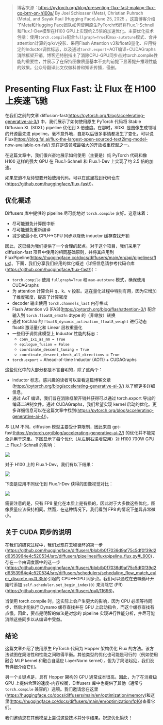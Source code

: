 > 博客来源：https://pytorch.org/blog/presenting-flux-fast-making-flux-go-brrr-on-h100s/ By Joel Schlosser (Meta), Christian Puhrsch (Meta), and Sayak Paul (Hugging Face)June 25, 2025 。这篇博客介绍了Meta和Hugging Face团队如何使用原生PyTorch代码将Flux.1-Schnell和Flux.1-Dev模型在H100 GPU上实现约2.5倍的加速优化。主要优化技术包括：使用`torch.compile`配合`fullgraph=True`和`max-autotune`模式、合并attention计算的q/k/v投影、采用Flash Attention v3和float8量化、应用特定的Inductor调优标志，以及通过`torch.export`+AOT编译+CUDAGraphs消除框架开销。博客还特别指出了消除CPU-GPU同步点对torch.compile性能的重要性，并展示了在保持图像质量基本不变的前提下显著提升推理性能的效果。公众号翻译此文仅做科普和知识传播，侵删。

# Presenting Flux Fast: 让 Flux 在 H100 上疾速飞驰

在我们之前的文章 diffusion-fast(https://pytorch.org/blog/accelerating-generative-ai-3/) 中，我们展示了如何使用原生 PyTorch 代码将 Stable Diffusion XL (SDXL) pipeline 优化到 3 倍速度。在那时，SDXL 是图像生成领域的开源最先进 pipeline。毫不意外地，自那以后很多事情都发生了变化，可以说 Flux(https://blog.fal.ai/flux-the-largest-open-sourced-text2img-model-now-available-on-fal/) 现在是该领域最强大的开放权重模型之一。

在这篇文章中，我们很兴奋地展示如何使用（主要是）纯 PyTorch 代码和像 H100 这样的强大 GPU 在 Flux.1-Schnell 和 Flux.1-Dev 上实现了约 2.5 倍的加速。

如果您迫不及待想要开始使用代码，可以在这里找到代码仓库(https://github.com/huggingface/flux-fast/)。

## 优化概述

Diffusers 库中提供的 pipeline 尽可能地对 `torch.compile` 友好。这意味着：

- 尽可能避免计算图中断
- 尽可能避免重新编译
- 减少或最小化 CPU<->GPU 同步以降低 inductor 缓存查找开销

因此，这已经为我们提供了一个合理的起点。对于这个项目，我们采用了 diffusion-fast 项目中使用的相同基础原则，并将其应用到 FluxPipeline(https://huggingface.co/docs/diffusers/main/en/api/pipelines/flux)。下面，我们分享我们应用的优化概述（详细信息请参考代码仓库(https://github.com/huggingface/flux-fast/)）：


- `torch.compile` 使用 `fullgraph=True` 和 `max-autotune` 模式，确保使用 CUDAGraphs
- 为 attention 计算合并 q、k、v 投影。这在量化过程中特别有用，因为它增加了维度密度，提高了计算密度
- decoder 输出使用 `torch.channels_last` 内存格式
- Flash Attention v3 (FA3)(https://pytorch.org/blog/flashattention-3/) 配合输入到 `torch.float8_e4m3fn` dtype 的（非缩放）转换
- 通过 torchao 的 `float8_dynamic_activation_float8_weight` 进行动态 float8 激活量化和 Linear 层权重量化
- 一些用于调优此模型上 Inductor 性能的标志：
    - `conv_1x1_as_mm = True`
    - `epilogue_fusion = False`
    - `coordinate_descent_tuning = True`
    - `coordinate_descent_check_all_directions = True`
- `torch.export` + Ahead-of-time Inductor (AOTI) + CUDAGraphs

这些优化中的大部分都是不言自明的，除了这两个：

- Inductor 标志。感兴趣的读者可以查看这篇博客文章(https://pytorch.org/blog/accelerating-generative-ai-3/) 以了解更多详细信息。
- 通过 AoT 编译，我们旨在消除框架开销并获得可以通过 torch.export 导出的编译二进制文件。通过 CUDAGraphs，我们希望实现 kernel 启动的优化。更多详细信息可以在这篇文章中找到(https://pytorch.org/blog/accelerating-generative-ai-4/)。

与 LLM 不同，diffusion 模型主要受计算限制，因此来自 gpt-fast(https://pytorch.org/blog/accelerating-generative-ai-2/) 的优化并不能完全适用于这里。下图显示了每个优化（从左到右递增应用）对 H100 700W GPU 上 Flux.1-Schnell 的影响：

![](https://files.mdnice.com/user/59/481aa91a-36d7-4a3c-b623-1a458162073f.png)

对于 H100 上的 Flux.1-Dev，我们有以下结果：

![](https://files.mdnice.com/user/59/6d16e759-6696-41db-9c4c-343aa5f4f47b.png)

下面是应用不同优化到 Flux.1-Dev 获得的图像视觉对比：

![](https://files.mdnice.com/user/59/3fb20c93-03d0-4221-b37d-54ec87d9e574.png)


需要注意的是，只有 FP8 量化在本质上是有损的，因此对于大多数这些优化，图像质量应该保持相同。然而，在这种情况下，我们看到 FP8 的情况下差异非常微小。

## 关于 CUDA 同步的说明

在我们的研究过程中，我们发现在去噪循环的第一步(https://github.com/huggingface/diffusers/blob/b0f7036d9af75c5df0f39d2d6353964e4c520534/src/diffusers/pipelines/flux/pipeline_flux.py#L900)，存在一个由调度器中的这一步(https://github.com/huggingface/diffusers/blob/b0f7036d9af75c5df0f39d2d6353964e4c520534/src/diffusers/schedulers/scheduling_flow_match_euler_discrete.py#L355)引起的 CPU<->GPU 同步点。我们可以通过在去噪循环开始时添加 `self.scheduler.set_begin_index(0)` 来消除它 (PR)(https://github.com/huggingface/diffusers/pull/11696)。

当使用 torch.compile 时，这实际上会产生更大的影响，因为 CPU 必须等待同步，然后才能执行 Dynamo 缓存查找并在 GPU 上启动指令，而这个缓存查找有点慢。因此，要点是明智的做法是对您的 pipeline 实现进行性能分析，并尽可能消除这些同步以从编译中受益。

## 结论

这篇文章介绍了使用原生 PyTorch 代码为 Hopper 架构优化 Flux 的方法。该方法试图在简洁性和性能之间取得平衡。其他类型的优化也可能是可行的（例如使用融合 MLP kernel 和融合自适应 LayerNorm kernel），但为了简洁起见，我们没有详细介绍它们。

另一个关键点是，具有 Hopper 架构的 GPU 通常成本很高。因此，为了在消费级 GPU 上提供合理的速度-内存权衡，Diffusers 库中也提供了其他（通常与 `torch.compile` 兼容的）选项。我们邀请您在这里(https://huggingface.co/docs/diffusers/main/en/optimization/memory)和这里(https://huggingface.co/docs/diffusers/main/en/optimization/fp16)查看它们。

我们邀请您在其他模型上尝试这些技术并分享结果。祝您优化愉快！






